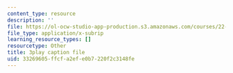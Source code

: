 ```yaml
---
content_type: resource
description: ''
file: https://ol-ocw-studio-app-production.s3.amazonaws.com/courses/22-01-introduction-to-nuclear-engineering-and-ionizing-radiation-fall-2016/33269605ffcfa2efe0b7220f2c3148fe_b2VMwG1MTHg.srt
file_type: application/x-subrip
learning_resource_types: []
resourcetype: Other
title: 3play caption file
uid: 33269605-ffcf-a2ef-e0b7-220f2c3148fe
---
```

